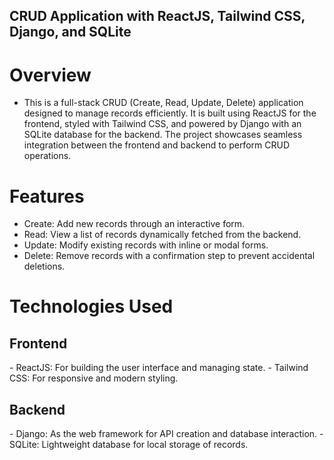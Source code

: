 ## CRUD Application with ReactJS, Tailwind CSS, Django, and SQLite
# Overview
- This is a full-stack CRUD (Create, Read, Update, Delete) application designed to manage records efficiently. It is built using ReactJS for the frontend, styled with Tailwind CSS, and powered by Django with an SQLite database for the backend. The project showcases seamless integration between the frontend and backend to perform CRUD operations.

# Features
- Create: Add new records through an interactive form.
- Read: View a list of records dynamically fetched from the backend.
- Update: Modify existing records with inline or modal forms.
- Delete: Remove records with a confirmation step to prevent accidental deletions.
# Technologies Used
<h2> Frontend</h2>
- ReactJS: For building the user interface and managing state.
- Tailwind CSS: For responsive and modern styling.
<h2>Backend</h2> 
- Django: As the web framework for API creation and database interaction.
- SQLite: Lightweight database for local storage of records.
